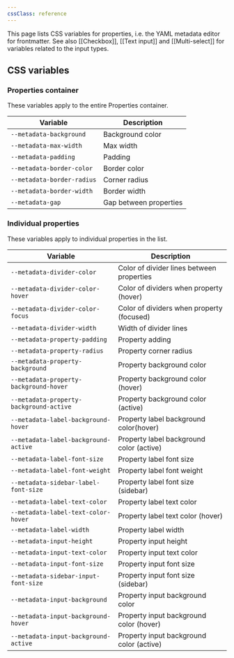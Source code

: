 ```yaml
---
cssClass: reference
---
```


This page lists CSS variables for properties, i.e. the YAML metadata editor for frontmatter. See also [[Checkbox]], [[Text input]] and [[Multi-select]] for variables related to the input types.

## CSS variables

### Properties container

These variables apply to the entire Properties container.

| Variable                   | Description            |
| -------------------------- | ---------------------- |
| `--metadata-background`    | Background color       |
| `--metadata-max-width`     | Max width              |
| `--metadata-padding`       | Padding                |
| `--metadata-border-color`  | Border color           |
| `--metadata-border-radius` | Corner radius          |
| `--metadata-border-width`  | Border width           |
| `--metadata-gap`           | Gap between properties | 

### Individual properties

These variables apply to individual properties in the list.

| Variable                                | Description                               |
| --------------------------------------- | ----------------------------------------- |
| `--metadata-divider-color`              | Color of divider lines between properties |
| `--metadata-divider-color-hover`        | Color of dividers when property (hover)   |
| `--metadata-divider-color-focus`        | Color of dividers when property (focused) |
| `--metadata-divider-width`              | Width of divider lines                    |
| `--metadata-property-padding`           | Property adding                           |
| `--metadata-property-radius`            | Property corner radius                    |
| `--metadata-property-background`        | Property background color                 |
| `--metadata-property-background-hover`  | Property background color (hover)         |
| `--metadata-property-background-active` | Property background color (active)        |
| `--metadata-label-background-hover`     | Property label background color(hover)    |
| `--metadata-label-background-active`    | Property label background color (active)  |
| `--metadata-label-font-size`            | Property label font size                  |
| `--metadata-label-font-weight`          | Property label font weight                |
| `--metadata-sidebar-label-font-size`    | Property label font size (sidebar)        |
| `--metadata-label-text-color`           | Property label text color                 |
| `--metadata-label-text-color-hover`     | Property label text color (hover)         |
| `--metadata-label-width`                | Property label width                      |
| `--metadata-input-height`               | Property input height                     |
| `--metadata-input-text-color`           | Property input text color                 |
| `--metadata-input-font-size`            | Property input font size                  |
| `--metadata-sidebar-input-font-size`    | Property input font size (sidebar)        |
| `--metadata-input-background`           | Property input background color           |
| `--metadata-input-background-hover`     | Property input background color (hover)   |
| `--metadata-input-background-active`    | Property input background color (active)  |